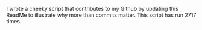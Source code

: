 I wrote a cheeky script that contributes to my Github by updating this ReadMe to illustrate why more than commits matter. This script has run 2717 times.